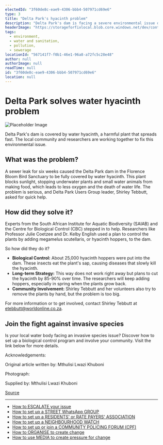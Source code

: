 ```yaml
---
electedId: "3f60de8c-eae9-4306-bbb4-507971cd69e6"
type: 3
title: "Delta Park's hyacinth problem"
description: "Delta Park's dam is facing a severe environmental issue due to a sewer leak that has allowed water hyacinth to proliferate, threatening local aquatic life. In response, experts and community members are implementing a biological control strategy using hyacinth hoppers to manage the invasive plant."
headerImage: "https://storageforfixlocal.blob.core.windows.net/dev/content/3f60de8c-eae9-4306-bbb4-507971cd69e6/images/3f60de8c-eae9-4306-bbb4-507971cd69e6.webp"
tags:
  - environment,
  - water and sanitation,
  - pollution,
  - sewerage
locationId: "567141f7-f0b1-46e1-96a8-a72fc5c28e48"
author: null
authorImage: null
readTime: null
id: "3f60de8c-eae9-4306-bbb4-507971cd69e6"
location: null
---
```


# Delta Park solves water hyacinth problem
![Placeholder Image](https://storageforfixlocal.blob.core.windows.net/dev/content/3f60de8c-eae9-4306-bbb4-507971cd69e6/images/3f60de8c-eae9-4306-bbb4-507971cd69e6.webp)


Delta Park's dam is covered by water hyacinth, a harmful plant that spreads fast. The local community and researchers are working together to fix this environmental issue.


## What was the problem?
A sewer leak for six weeks caused the Delta Park dam in the Florence Bloom Bird Sanctuary to be fully covered by water hyacinth. This plant blocks sunlight, stopping underwater plants and small water animals from making food, which leads to less oxygen and the death of water life. The problem is serious, and Delta Park Users Group leader, Shirley Tebbutt, asked for quick help.


## How did they solve it?
Experts from the South African Institute for Aquatic Biodiversity (SAIAB) and the Centre for Biological Control (CBC) stepped in to help. Researchers like Professor Julie Coetzee and Dr. Kelby English used a plan to control the plants by adding megamelus scutellaris, or hyacinth hoppers, to the dam.

So how did they do it?
- **Biological Control:** About 25,000 hyacinth hoppers were put into the dam. These insects eat the plant's sap, causing diseases that slowly kill the hyacinth.
- **Long-term Strategy:** This way does not work right away but plans to cut the hyacinth by 85-90% over time. The researchers will keep adding hoppers, especially in spring when the plants grow back.
- **Community Involvement:** Shirley Tebbutt and her volunteers also try to remove the plants by hand, but the problem is too big.


For more information or to get involved, contact Shirley Tebbutt at etebbutt@worldonline.co.za.


## Join the fight against invasive species
Is your local water body facing an invasive species issue? Discover how to set up a biological control program and involve your community. Visit the link below for more details.

Acknowledgements:


Original article written by: Mthulisi Lwazi Khuboni 

Photograph: 

Supplied by: Mthulisi Lwazi Khuboni 


[Source](https://www.citizen.co.za/randburg-sun/news-headlines/2024/02/24/researchers-use-bugs-to-fight-water-hyacinth/)

        
        
    
---

- [How to ESCALATE your issue](/content/5c82dc08-0baf-410a-8de9-f7959a4beb3d/)
- [How to set up a STREET WhatsApp GROUP](/content/d6dea590-a527-494e-a551-c338f3bac46b/)
- [How to set up a RESIDENTS' or RATE PAYERS' ASSOCIATION](/content/70f67bab-f596-433f-9f13-f6545cff700e/)
- [How to set up a NEIGHBOURHOOD WATCH](/content/475ff4fc-c8c6-4c0c-a454-6f6dc42c6ce8/)
- [How to set up or join a COMMUNITY POLICING FORUM (CPF)](/content/475ff4fc-c8c6-4c0c-a454-6f6dc42c6ce8/)
- [How to ORGANISE to create change](/content/2797a122-a084-4237-8d99-8e1c4aea4f6e/)
- [How to use MEDIA to create pressure for change](/content/c13796b6-860b-4830-ba7f-c0113cf9daae/)